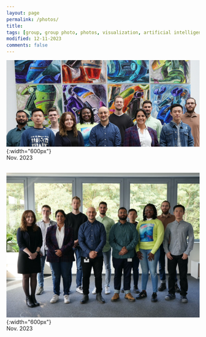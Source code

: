 ```yaml
---
layout: page
permalink: /photos/
title:
tags: [group, group photo, photos, visualization, artificial intelligence, ai, machine learning, ml, data, representation, abstraction, visualization, vis]
modified: 12-11-2023
comments: false
---
```


![](/images/group/231101.webp "Group Photo"){:width="600px"}
<br/> Nov. 2023
<br/>
<br/>

![](/images/group/231102.webp "Group Photo"){:width="600px"}
<br/> Nov. 2023
<br/>
